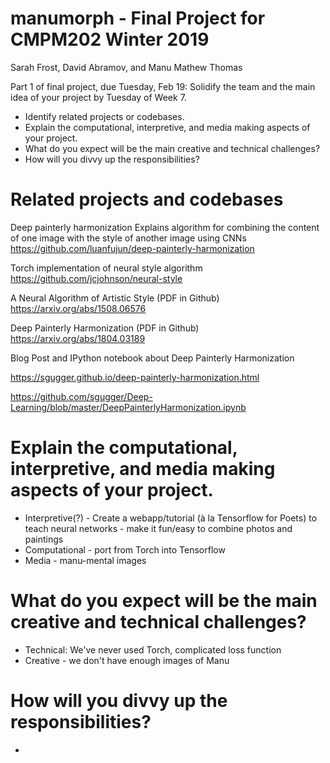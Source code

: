 # manumorph - Final Project for CMPM202 Winter 2019 
Sarah Frost, David Abramov, and Manu Mathew Thomas 

Part 1 of final project, due Tuesday, Feb 19: 
Solidify the team and the main idea of your project by Tuesday of Week 7. 
- Identify related projects or codebases. 
- Explain the computational, interpretive, and media making aspects of your project. 
- What do you expect will be the main creative and technical challenges? 
- How will you divvy up the responsibilities? 


# Related projects and codebases 
Deep painterly harmonization 
Explains algorithm for combining the content of one image with the style of another image using CNNs
https://github.com/luanfujun/deep-painterly-harmonization


Torch implementation of neural style algorithm
https://github.com/jcjohnson/neural-style


A Neural Algorithm of Artistic Style (PDF in Github)
https://arxiv.org/abs/1508.06576 

Deep Painterly Harmonization (PDF in Github)
https://arxiv.org/abs/1804.03189

Blog Post and IPython notebook about Deep Painterly Harmonization 

https://sgugger.github.io/deep-painterly-harmonization.html

https://github.com/sgugger/Deep-Learning/blob/master/DeepPainterlyHarmonization.ipynb

# Explain the computational, interpretive, and media making aspects of your project. 

- Interpretive(?) - Create a webapp/tutorial (à la Tensorflow for Poets) to teach neural networks - make it fun/easy to combine photos and paintings
- Computational - port from Torch into Tensorflow 
- Media - manu-mental images 

# What do you expect will be the main creative and technical challenges? 

- Technical: We've never used Torch, complicated loss function
- Creative - we don't have enough images of Manu 

# How will you divvy up the responsibilities? 

- 



